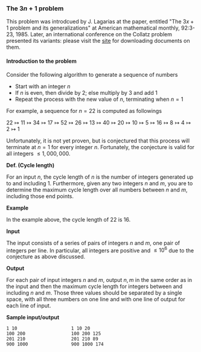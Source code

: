 ### The $3n+1$ problem



This problem was introdcued by J. Lagarias at the paper, entitled "The $3x+1$ problem and its generalizations" at American mathematical monthly, 92:3-23, 1985.  Later, an international conference on the Collatz problem presented its variants: please visit the [site](https://chamberland.math.grinnell.edu/conference/proceedings.html) for downloading documents on them.



#### Introduction to the problem

Consider the following algorithm to generate a sequence of numbers

- Start with an integer $n$
- If $n$ is even, then divide by 2; else multiply by 3 and add 1
- Repeat the process with the new value of $n$, terminating when $n=1$

For example, a sequence for $n=22$ is computed as followings

$22\mapsto 11\mapsto 34\mapsto 17\mapsto 52\mapsto 26\mapsto 13\mapsto 40\mapsto 20\mapsto 10\mapsto 5\mapsto 16\mapsto 8\mapsto 4\mapsto 2\mapsto 1$

Unfortunately, it is not yet proven, but is conjectured that this process will terminate at $n=1$ for every integer $n$. Fortunately, the conjecture is valid for all integers $\leq 1,000,000$. 



__Def. (Cycle length)__ 

For an input $n$, the cycle length of $n$ is the number of integers generated up to and including 1. Furthermore, given any two integers $n$ and $m$, you are to determine the maximum cycle length over all numbers between $n$ and $m$, including those end points.



__Example__

In the example above, the cycle length of 22 is 16.



__Input__

The input consists of a series of pairs of integers $n$ and $m$, one pair of integers per line. In particular, all integers are positive and $\leq 10^6$ due to the conjecture as above discussed.

__Output__

For each pair of input integers $n$ and $m$, output $n,m$ in the same order as in the input and then the maximum cycle length for integers between and including $n$ and $m$. Those three values should be separated by a single space, with all three numbers on one line and with one line of output for each line of input.

__Sample input/output__

```
1 10					1 10 20
100 200					100 200 125
201 210					201 210 89
900 1000				900 1000 174
```

